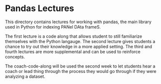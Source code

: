 # Pandas Lectures

This directory contains lectures for working with pandas, the main library used in Python for indexing PANel DAta frameS.

The first lecture is a code along that allows student to still familiarize themselves with the Python langauge.
The second lecture gives students a chance to try out their knowledge in a more applied setting.
The third and fourth lectures are more supplemental and can be used to reinforce concepts.

The coach-code-along will be used the second week to let students hear a coach or lead thing through the process they would go through if they were analyzing a dataset. 


